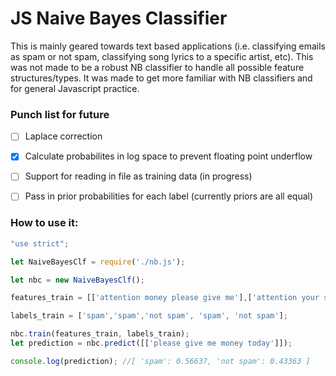 # JS Naive Bayes Classifier 
This is mainly geared towards text based applications (i.e. classifying emails as spam or not spam, classifying song lyrics to a specific artist, etc). This was not made to be a robust NB classifier to handle all possible feature structures/types. It was made to get more familiar with NB classifiers and for general Javascript practice.

### Punch list for future
- [ ] Laplace correction
- [X] Calculate probabilites in log space to prevent floating point underflow
- [ ] Support for reading in file as training data (in progress)
- [ ] Pass in prior probabilities for each label (currently priors are all equal)


### How to use it:
```javascript
"use strict";

let NaiveBayesClf = require('./nb.js');

let nbc = new NaiveBayesClf();

features_train = [['attention money please give me'],['attention your service money requested'],['hey dad how are you please'], ['buy our pills today'], ['hey do you want to meet me at the bar']];

labels_train = ['spam','spam','not spam', 'spam', 'not spam'];

nbc.train(features_train, labels_train);
let prediction = nbc.predict([['please give me money today']]);

console.log(prediction); //[ 'spam': 0.56637, 'not spam': 0.43363 ]
```